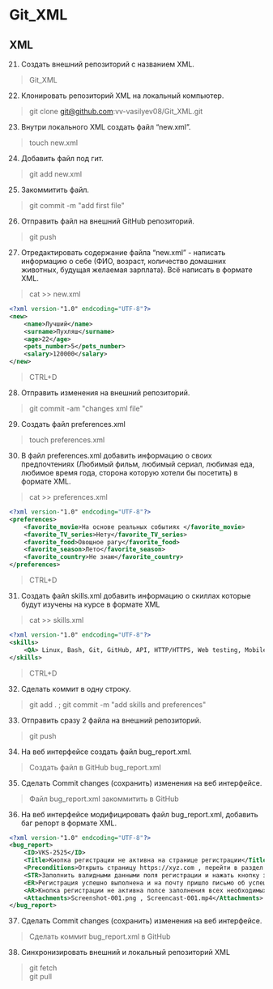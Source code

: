# Git_XML

## XML
21. Создать внешний репозиторий c названием XML.
>Git_XML
22. Клонировать репозиторий XML на локальный компьютер.
>git clone git@github.com:vv-vasilyev08/Git_XML.git
23. Внутри локального XML создать файл “new.xml”.
>touch new.xml
24. Добавить файл под гит.
>git add new.xml
25. Закоммитить файл.
>git commit -m "add first file"
26. Отправить файл на внешний GitHub репозиторий.
>git push
27. Отредактировать содержание файла “new.xml” - написать информацию о себе (ФИО, возраст, количество домашних животных, будущая желаемая зарплата). Всё написать в формате XML.
>cat >> new.xml
```xml
<?xml version-"1.0" endcoding="UTF-8"?>
<new>
	<name>Лучший</name>
	<surname>Пухляш</surname>
	<age>22</age>
	<pets_number>5</pets_number>
	<salary>120000</salary>
</new>
```
>CTRL+D
28. Отправить изменения на внешний репозиторий.
>git commit -am "changes xml file"
29. Создать файл preferences.xml
>touch preferences.xml
30. В файл preferences.xml добавить информацию о своих предпочтениях (Любимый фильм, любимый сериал, любимая еда, любимое время года, сторона которую хотели бы посетить) в формате XML.
>cat >> preferences.xml
```xml
<?xml version-"1.0" endcoding="UTF-8"?>
<preferences>
	<favorite_movie>На основе реальных событиях </favorite_movie>
	<favorite_TV_series>Нету</favorite_TV_series>
	<favorite_food>Овощное рагу</favorite_food>
	<favorite_season>Лето</favorite_season>
	<favorite_country>Не знаю</favorite_country>
</preferences>  
```
>CTRL+D
31. Создать файл skills.xml добавить информацию о скиллах которые будут изучены на курсе в формате XML
>cat >> skills.xml
```xml
<?xml version-"1.0" endcoding="UTF-8"?>
<skills>
	<QA> Linux, Bash, Git, GitHub, API, HTTP/HTTPS, Web testing, Mobile testing, Proxy, VPN, SQL, JMeter </QA>
</skills>
```
>CTRL+D
32. Сделать коммит в одну строку.
>git add . ; git commit -m "add skills and preferences"
33. Отправить сразу 2 файла на внешний репозиторий.
>git push
34. На веб интерфейсе создать файл bug_report.xml.
>Создать файл в GitHub bug_report.xml
35. Сделать Commit changes (сохранить) изменения на веб интерфейсе.
>Файл bug_report.xml закоммитить в GitHub
36. На веб интерфейсе модифицировать файл bug_report.xml, добавить баг репорт в формате XML.
```xml
<?xml version-"1.0" endcoding="UTF-8"?>
<bug_report>
	<ID>VKS-2525</ID>
	<Title>Кнопка регистрации не активна на странице регистрации</Title>
	<Preconditions>Открыть страницу https://xyz.com , перейти в раздел регистрации</Preconditions>
	<STR>Заполнить валидными данными поля регистрации и нажать кнопку зарегистрироваться</STR>
	<ER>Регистрация успешно выполнена и на почту пришло письмо об успешной регистрации</ER>
	<AR>Кнопка регистрации не активна полсе заполнения всех необходимых полей регистрации</AR>
	<Attachments>Screenshot-001.png , Screencast-001.mp4</Attachments>
</bug_report>
```
37. Сделать Commit changes (сохранить) изменения на веб интерфейсе.
>Сделать коммит bug_report.xml в GitHub
38. Синхронизировать внешний и локальный репозиторий XML
>git fetch  
>git pull
